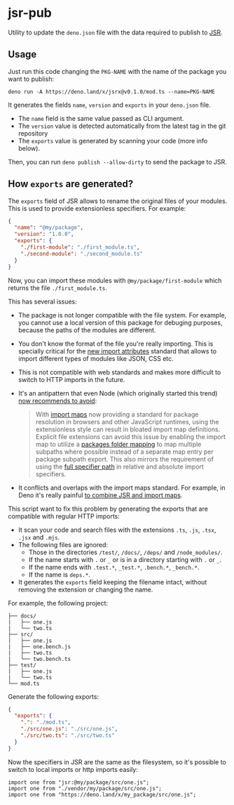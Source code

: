 # jsr-pub

Utility to update the `deno.json` file with the data required to publish to
[JSR](https://jsr.io/).

## Usage

Just run this code changing the `PKG-NAME` with the name of the package you want
to publish:

```
deno run -A https://deno.land/x/jsrx@v0.1.0/mod.ts --name=PKG-NAME
```

It generates the fields `name`, `version` and `exports` in your `deno.json`
file.

- The `name` field is the same value passed as CLI argument.
- The `version` value is detected automatically from the latest tag in the git
  repository
- The `exports` value is generated by scanning your code (more info below).

Then, you can run `deno publish --allow-dirty` to send the package to JSR.

## How `exports` are generated?

The `exports` field of JSR allows to rename the original files of your modules.
This is used to provide extensionless specifiers. For example:

```json
{
  "name": "@my/package",
  "version": "1.0.0",
  "exports": {
    "./first-module": "./first_module.ts",
    "./second-module": "./second_module.ts"
  }
}
```

Now, you can import these modules with `@my/package/first-module` which returns
the file `./first_module.ts`.

This has several issues:

- The package is not longer compatible with the file system. For example, you
  cannot use a local version of this package for debuging purposes, because the
  paths of the modules are different.
- You don't know the format of the file you're really importing. This is
  specially critical for the
  [new import attributes](https://github.com/tc39/proposal-import-attributes)
  standard that allows to import different types of modules like JSON, CSS etc.
- This is not compatible with web standards and makes more difficult to switch
  to HTTP imports in the future.
- It's an antipattern that even Node (which originally started this trend)
  [now recommends to avoid](https://nodejs.org/api/packages.html#extensions-in-subpaths):

  > With [import maps](https://github.com/WICG/import-maps) now providing a
  > standard for package resolution in browsers and other JavaScript runtimes,
  > using the extensionless style can result in bloated import map definitions.
  > Explicit file extensions can avoid this issue by enabling the import map to
  > utilize a
  > [packages folder mapping](https://github.com/WICG/import-maps#packages-via-trailing-slashes)
  > to map multiple subpaths where possible instead of a separate map entry per
  > package subpath export. This also mirrors the requirement of using the
  > [full specifier path](https://nodejs.org/api/esm.html#mandatory-file-extensions)
  > in relative and absolute import specifiers.
- It conflicts and overlaps with the import maps standard. For example, in Deno
  it's really painful
  [to combine JSR and import maps](https://github.com/denoland/deno/issues/23504#issuecomment-2073644331).

This script want to fix this problem by generating the exports that are
compatible with regular HTTP imports:

- It scan your code and search files with the extensions `.ts`, `.js`, `.tsx`,
  `.jsx` and `.mjs`.
- The following files are ignored:
  - Those in the directories `/test/`, `/docs/`, `/deps/` and `/node_modules/`.
  - If the name starts with `.` or `_` or is in a directory starting with `.` or
    `_`.
  - If the name ends with `.test.*`, `_test.*`, `.bench.*`, `_bench.*`.
  - If the name is `deps.*`.
- It generates the `exports` field keeping the filename intact, without removing
  the extension or changing the name.

For example, the following project:

```
├── docs/
|   ├── one.js
|   └── two.ts
├── src/
|   ├── one.js
|   ├── one.bench.js
|   ├── two.ts
|   └── two.bench.ts
├── test/
|   ├── one.js
|   └── two.ts
└── mod.ts
```

Generate the following exports:

```json
{
  "exports": {
    ".": "./mod.ts",
    "./src/one.js": "./src/one.js",
    "./src/two.ts": "./src/two.ts"
  }
}
```

Now the specifiers in JSR are the same as the filesystem, so it's possible to
switch to local imports or http imports easily:

```
import one from "jsr:@my/package/src/one.js";
import one from "./vendor/my/package/src/one.js";
import one from "https://deno.land/x/my_package/src/one.js";
```
